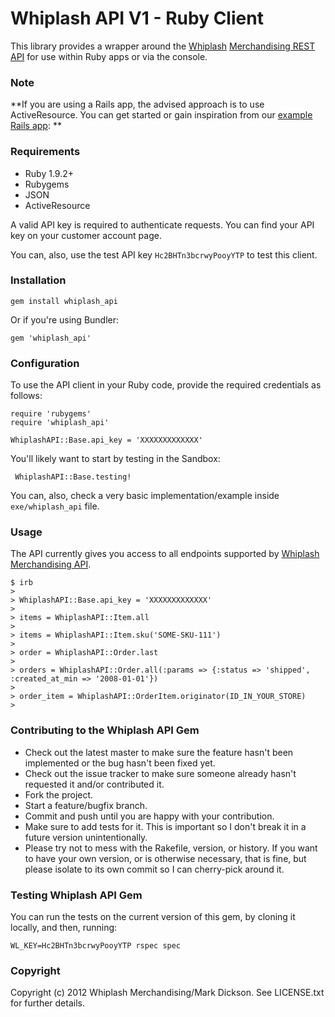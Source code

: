 Whiplash API V1 - Ruby Client
================================

This library provides a wrapper around the [Whiplash][whiplash] [Merchandising REST API][api] for use within Ruby apps or via the console.

### Note

**If you are using a Rails app, the advised approach is to use ActiveResource. You can get started or gain inspiration from our [example Rails app][app]: **

### Requirements

- Ruby 1.9.2+
- Rubygems
- JSON
- ActiveResource

A valid API key is required to authenticate requests. You can find your API key on your customer account page.

You can, also, use the test API key `Hc2BHTn3bcrwyPooyYTP` to test this client.

### Installation

```
gem install whiplash_api 
```

Or if you're using Bundler:

```
gem 'whiplash_api'
```

### Configuration

To use the API client in your Ruby code, provide the required credentials as follows:

```
require 'rubygems'
require 'whiplash_api'

WhiplashAPI::Base.api_key = 'XXXXXXXXXXXXX'
```

You'll likely want to start by testing in the Sandbox:

```
 WhiplashAPI::Base.testing!
```

You can, also, check a very basic implementation/example inside `exe/whiplash_api` file.

### Usage

The API currently gives you access to all endpoints supported by [Whiplash][whiplash] [Merchandising API][api].

```
$ irb
>
> WhiplashAPI::Base.api_key = 'XXXXXXXXXXXXX'
>
> items = WhiplashAPI::Item.all
>
> items = WhiplashAPI::Item.sku('SOME-SKU-111')
>
> order = WhiplashAPI::Order.last
>
> orders = WhiplashAPI::Order.all(:params => {:status => 'shipped', :created_at_min => '2008-01-01'})
>
> order_item = WhiplashAPI::OrderItem.originator(ID_IN_YOUR_STORE)
>
```

### Contributing to the Whiplash API Gem
 
* Check out the latest master to make sure the feature hasn't been implemented or the bug hasn't been fixed yet.
* Check out the issue tracker to make sure someone already hasn't requested it and/or contributed it.
* Fork the project.
* Start a feature/bugfix branch.
* Commit and push until you are happy with your contribution.
* Make sure to add tests for it. This is important so I don't break it in a future version unintentionally.
* Please try not to mess with the Rakefile, version, or history. If you want to have your own version, or is otherwise necessary, that is fine, but please isolate to its own commit so I can cherry-pick around it.

### Testing Whiplash API Gem

You can run the tests on the current version of this gem, by cloning it locally, and then, running:

```
WL_KEY=Hc2BHTn3bcrwyPooyYTP rspec spec
```

### Copyright

Copyright (c) 2012 Whiplash Merchandising/Mark Dickson. See LICENSE.txt for further details.


  [whiplash]: https://www.whiplashmerch.com/
  [api]: https://www.whiplashmerch.com/developers/api
  [app]: https://github.com/ideaoforder/whiplash-rails-example
